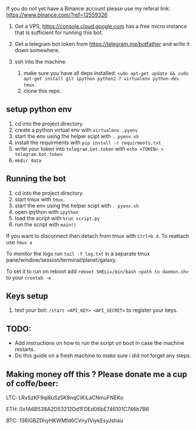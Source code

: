 If you do not yet have a Binance account please use my referal link: https://www.binance.com/?ref=12559326

1. Get a VPS, https://console.cloud.google.com has a free micro instance that is sufficient for running this bot.

2. Get a telegram bot token from https://telegram.me/botfather and write it down somewhere.

3. ssh into the machine.
	1. make sure you have all deps installed: `sudo apt-get update && sudo apt-get install git ipython python2.7 virtualenv python-dev tmux`.
	2. clone this repo.

## setup python env
1. cd into the project directory.
2. create a python virtual env with `virtualenv .pyenv`
3. start the env using the helper scipt with `. pyenv.sh`
4. install the requirments with `pip install -r requirments.txt`
5. write your token into `telegram.bot.token` with `echo <TOKEN> > telegram.bot.token`
6. `mkdir data`

## Running the bot
1. cd into the project directory.
2. start tmux with `tmux`.
3. start the env using the helper scipt with `. pyenv.sh`
4. open ipython with `ipython`
5. load the script with `%run script.py`
6. run the script with `main()`

If you want to disconnect then detach from tmux with `Ctrl+b d`.
To reattach use `tmux a`

To monitor the logs run `tail -f log.txt` in a separate tmux pane/window/session/terminal/planet/galaxy.

To set it to run on reboot add `reboot SHELL=/bin/bash <path to daemon.sh>` to your `crontab -e`

## Keys setup
1. text your bot: `/start <API_KEY> <API_SECRET>` to register your keys.

## TODO:
* Add instructions on how to run the script on boot in case the machine restarts.
* Do this guide on a fresh machine to make sure i did not forget any steps.


## Making money off this ? Please donate me a cup of coffe/beer:
LTC: LRvSzKF9qi8uSz5K8nqCiKiLaCNmuFNEKo

ETH: 0x1A6B538A2D53212Dd1FDEd06bE746101C746b7B6

BTC: 13RiGBZDhyHKWMfd6CVny1ViykEsyJshau

